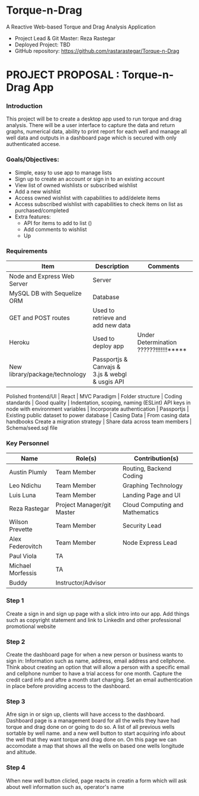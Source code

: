 # Torque-n-Drag
A Reactive Web-based Torque and Drag Analysis Application

* Project Lead & Git Master: Reza Rastegar
* Deployed Project: TBD
* GitHub repository: https://github.com/rastarastegar/Torque-n-Drag

# PROJECT PROPOSAL : Torque-n-Drag App
### Introduction
This project will be to create a desktop app used to run torque and drag analysis. There will be a user interface to capture the data and return graphs, numerical data, ability to print report for each well and manage all well data and outputs in a dashboard page which is secured with only authenticated accese.


### Goals/Objectives:
* Simple, easy to use app to manage lists
* Sign up to create an account or sign in to an existing account
* View list of owned wishlists or subscribed wishlist
* Add a new wishlist
* Access owned wishlist with capabilities to add/delete items
* Access subscribed wishlist with capabilities to check items on list as purchased/completed
* Extra features:
   * API for items to add to list ()
   * Add comments to wishlist
   * Up 

  
### Requirements
Item | Description | Comments
-----|-------------|---------
Node and Express Web Server | Server |
MySQL DB with Sequelize ORM | Database |
GET and POST routes | Used to retrieve and add new data |
Heroku | Used to deploy app | Under Determination ??????!!!!!!!*****
New library/package/technology | Passportjs & Canvajs & 3.js & webgl & usgis API | 

Polished frontend/UI | React |
MVC Paradigm | Folder structure |
Coding standards | Good quality | Indentation, scoping, naming (ESLint)
API keys in node with environment variables |
Incorporate authentication | Passportjs |
Existing public dataset to power database | Casing Data | From casing data handbooks 
Create a migration strategy | Share data across team members | Schema/seed.sql file   
 
### Key Personnel
Name | Role(s) | Contribution(s)
-----|---------|---------------
Austin Plumly | Team Member | Routing, Backend Coding
Leo Ndichu | Team Member | Graphing Technology
Luis Luna | Team Member | Landing Page and UI
Reza Rastegar | Project Manager/git Master | Cloud Computing and Mathematics 
Wilson Prevette | Team Member | Security Lead
Alex Federovitch | Team Member | Node Express Lead 
Paul Viola | TA
Michael Morfessis | TA
Buddy | Instructor/Advisor 

### Step 1 
Create a sign in and sign up page with a slick intro into our app. Add things such as copyright statement and link to LinkedIn and other professional promotional website

### Step 2
Create the dashboard page for when a new person or business wants to sign in:
Information such as name, address, email address and cellphone.
Think about creating an option that will allow a person with a specific email and cellphone number to have a trial access for  one month. Capture the credit card info and aftre a month start charging. Set an email authentication in place before providing access to the dashboard.

### Step 3
Afre sign in or sign up, clients will have access to the dashboard. Dashboard page is a management board for all the wells they have had torque and drag done on or going to do so. A list of all previous wells sortable by well name. and a new well button to start acquiring info about the well that they want torque and drag done on. 
On this page we can accomodate a map that shows all the wells on based one wells longitude and altitude. 

### Step 4
When new well button clicled, page reacts in creatin a form which will ask about well information such as, operator's name 
